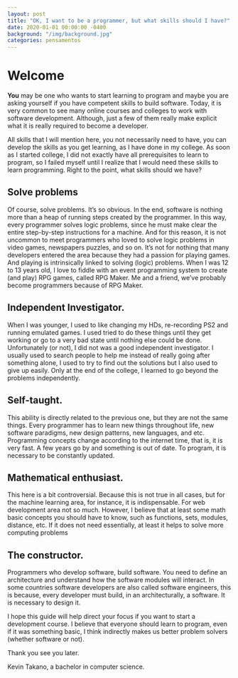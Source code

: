 ```yaml
---
layout: post
title: "OK, I want to be a programmer, but what skills should I have?"
date: 2020-01-01 00:00:00 -0400
background: "/img/background.jpg"
categories: pensamentos
---
```


# Welcome

**You**  may be one who wants to start learning to program and maybe you are  asking yourself if you have competent skills to build software. Today,  it is very common to see many online courses and colleges to work with  software development. Although, just a few of them really make explicit  what it is really required to become a developer.

All  skills that I will mention here, you not necessarily need to have, you  can develop the skills as you get learning, as I have done in my  college. As soon as I started college, I did not exactly have all  prerequisites to learn to program, so I failed myself until I realize  that I would need these skills to learn programming. Right to the point,  what skills should we have?

## Solve  problems

 Of course, solve problems. It’s so obvious. In the end,  software is nothing more than a heap of running steps created by the  programmer. In this way, every programmer solves logic problems, since  he must make clear the entire step-by-step instructions for a machine.  And for this reason, it is not uncommon to meet programmers who loved to  solve logic problems in video games, newspapers puzzles, and so on.  It’s not for nothing that many developers entered the area because they  had a passion for playing games. And playing is intrinsically linked to  solving (logic) problems. When I was 12 to 13 years old, I love to  fiddle with an event programming system to create (and play) RPG games,  called RPG Maker. Me and a friend, we’ve probably become programmers  because of RPG Maker.

## Independent  Investigator. 
When I was younger, I used to like changing my HDs,  re-recording PS2 and running emulated games. I used tried to do these  things until they get working or go to a very bad state until nothing  else could be done. Unfortunately (or not), I did not was a good  independent investigator. I usually used to search people to help me  instead of really going after something alone, I used to try to find out  the solutions but I also used to give up easily. Only at the end of the  college, I learned to go beyond the problems independently.

## Self-taught. 

This ability is directly related to the previous one, but they are not  the same things. Every programmer has to learn new things throughout  life, new software paradigms, new design patterns, new languages, and  etc. Programming concepts change according to the internet time, that  is, it is very fast. A few years go by and something is out of date. To  program, it is necessary to be constantly updated.

## Mathematical  enthusiast. 

This here is a bit controversial. Because this is not true  in all cases, but for the machine learning area, for instance, it is  indispensable. For web development area not so much. However, I believe  that at least some math basic concepts you should have to know, such as  functions, sets, modules, distance, etc. If it does not need  essentially, at least it helps to solve more computing problems

## The  constructor. 

Programmers who develop software, build software. You need  to define an architecture and understand how the software modules will  interact. In some countries software developers are also called software  engineers, this is because, every developer must build, in an  architecturally, a software. It is necessary to design it.

I  hope this guide will help direct your focus if you want to start a  development course. I believe that everyone should learn to program,  even if it was something basic, I think indirectly makes us better  problem solvers (whether software or not).


Thank you see you later.

Kevin Takano, a bachelor in computer science.

